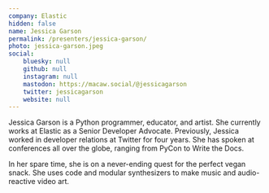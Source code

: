 ```yaml
---
company: Elastic
hidden: false
name: Jessica Garson
permalink: /presenters/jessica-garson/
photo: jessica-garson.jpeg
social:
    bluesky: null
    github: null
    instagram: null
    mastodon: https://macaw.social/@jessicagarson
    twitter: jessicagarson
    website: null
---
```


Jessica Garson is a Python programmer, educator, and artist. She currently works at Elastic as a Senior Developer Advocate. Previously, Jessica worked in developer relations at Twitter for four years. She has spoken at conferences all over the globe, ranging from PyCon to Write the Docs.

In her spare time, she is on a never-ending quest for the perfect vegan snack. She uses code and modular synthesizers to make music and audio-reactive video art.
